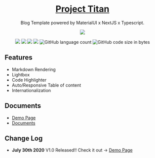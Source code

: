 


<h1 align="center">
  <a href="https://github.com/szhielelp/NextJS-BlogTemplate-ProjectTitan">
    Project Titan
  </a>
</h1>



<p align="center">
  Blog Template powered by MaterialUI x NextJS x Typescript.
</p>

<div align=center><img src="/public/github/logo.png"/></div>

<p align="center">
  <img src="https://img.shields.io/badge/link-996.icu-red.svg"/>
  <img src="https://img.shields.io/badge/license-Anti%20996-blue.svg"/>
  <img src="https://img.shields.io/badge/License-MIT-orange"/>
  <img src="https://img.shields.io/badge/Version-1.0-green"/>
  <img alt="GitHub language count" src="https://img.shields.io/github/languages/count/szhielelp/NextJS-BlogTemplate-ProjectTitan">
<img alt="GitHub code size in bytes" src="https://img.shields.io/github/languages/code-size/szhielelp/NextJS-BlogTemplate-ProjectTitan">
</p>


## Features

- Markdown Rendering
- Lightbox
- Code Highlighter
- Auto/Responsive Table of content
- Internationalization

## Documents

- [  Demo Page     ](https://next-js-blog-template-project-titan.vercel.app/)
- [Documents](https://next-js-blog-template-project-titan.vercel.app/tech/2020/07/27/Document-Main)

## Change Log

- **July 30th 2020**
V1.0 Released!! Check it out -> [  Demo Page     ](https://next-js-blog-template-project-titan.vercel.app/)
